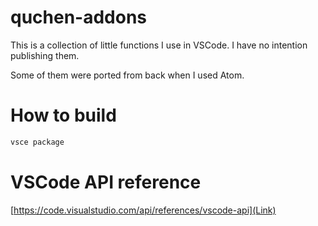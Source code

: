 # quchen-addons

This is a collection of little functions I use in VSCode. I have no intention
publishing them.

Some of them were ported from back when I used Atom.

# How to build

```bash
vsce package
```

# VSCode API reference

[https://code.visualstudio.com/api/references/vscode-api](Link)
